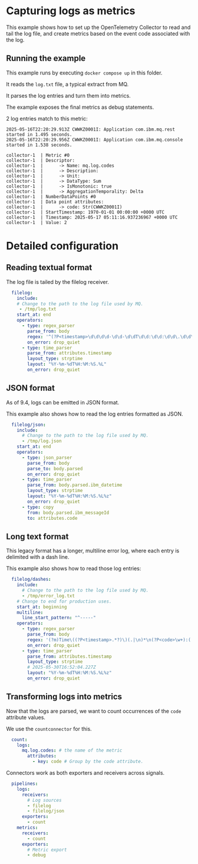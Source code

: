 # Capturing logs as metrics

This example shows how to set up the OpenTelemetry Collector to read and tail the log file, and create metrics based on the event code associated with the log.

## Running the example

This example runs by executing `docker compose up` in this folder.

It reads the `log.txt` file, a typical extract from MQ.

It parses the log entries and turn them into metrics.

The example exposes the final metrics as debug statements.

2 log entries match to this metric:
```
2025-05-16T22:20:29.913Z CWWKZ0001I: Application com.ibm.mq.rest started in 1.495 seconds.
2025-05-16T22:20:29.956Z CWWKZ0001I: Application com.ibm.mq.console started in 1.538 seconds.
```

```
collector-1  | Metric #0
collector-1  | Descriptor:
collector-1  |      -> Name: mq.log.codes
collector-1  |      -> Description: 
collector-1  |      -> Unit: 
collector-1  |      -> DataType: Sum
collector-1  |      -> IsMonotonic: true
collector-1  |      -> AggregationTemporality: Delta
collector-1  | NumberDataPoints #0
collector-1  | Data point attributes:
collector-1  |      -> code: Str(CWWKZ0001I)
collector-1  | StartTimestamp: 1970-01-01 00:00:00 +0000 UTC
collector-1  | Timestamp: 2025-05-17 05:11:16.937236967 +0000 UTC
collector-1  | Value: 2
```

# Detailed configuration

## Reading textual format

The log file is tailed by the filelog receiver.

```yaml
  filelog:
    include:
    # Change to the path to the log file used by MQ.
     - /tmp/log.txt
    start_at: end
    operators:
      - type: regex_parser
        parse_from: body
        regex: '^(?P<timestamp>\d\d\d\d-\d\d-\d\dT\d\d:\d\d:\d\d\.\d\d\d)Z\s(?P<code>.*?):.*'
        on_error: drop_quiet
      - type: time_parser
        parse_from: attributes.timestamp
        layout_type: strptime
        layout: "%Y-%m-%dT%H:%M:%S.%L"
        on_error: drop_quiet
```

## JSON format

As of 9.4, logs can be emitted in JSON format.

This example also shows how to read the log entries formatted as JSON.

```yaml
  filelog/json:
    include:
      # Change to the path to the log file used by MQ.
      - /tmp/log.json
    start_at: end
    operators:
      - type: json_parser
        parse_from: body
        parse_to: body.parsed
        on_error: drop_quiet
      - type: time_parser
        parse_from: body.parsed.ibm_datetime
        layout_type: strptime
        layout: "%Y-%m-%dT%H:%M:%S.%L%z"
        on_error: drop_quiet
      - type: copy
        from: body.parsed.ibm_messageId
        to: attributes.code
```

## Long text format

This legacy format has a longer, multiline error log, where each entry is delimited with a dash line.

This example also shows how to read those log entries:

```yaml
  filelog/dashes:
    include:
      # Change to the path to the log file used by MQ.
      - /tmp/error_log.txt
    # Change to end for production uses.
    start_at: beginning
    multiline:
      line_start_pattern: "^-----"
    operators:
      - type: regex_parser
        parse_from: body
        regex: '(?m)Time\((?P<timestamp>.*?)\)(.|\n)*\n(?P<code>\w+):(.|\n)*EXPLANATION'
        on_error: drop_quiet
      - type: time_parser
        parse_from: attributes.timestamp
        layout_type: strptime
        # 2025-05-30T16:52:04.227Z
        layout: "%Y-%m-%dT%H:%M:%S.%L%z"
        on_error: drop_quiet
```

## Transforming logs into metrics

Now that the logs are parsed, we want to count occurrences of the `code` attribute values.

We use the `countconnector` for this.

```yaml
  count:
    logs:
      mq.log.codes: # the name of the metric
        attributes:
          - key: code # Group by the code attribute.
```

Connectors work as both exporters and receivers across signals.

```yaml
  pipelines:
    logs:
      receivers:
        # Log sources
        - filelog
        - filelog/json
      exporters:
        - count
    metrics:
      receivers:
        - count
      exporters:
        # Metric export
        - debug
```

